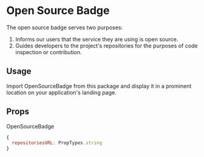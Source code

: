 # Open Source Badge

The open source badge serves two purposes:
1. Informs our users that the service they are using is open source.
2. Guides developers to the project's repositories for the purposes of code inspection or contribution.

## Usage

Import OpenSourceBadge from this package and display it in a prominent location on your application's landing page.

## Props

OpenSourceBadge
```javascript
{
  repositoriesURL: PropTypes.string
}
```
